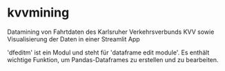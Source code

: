 # kvvmining

Datamining von Fahrtdaten des Karlsruher Verkehrsverbunds KVV sowie Visualisierung der Daten in einer Streamlit App

'dfeditm' ist ein Modul und steht für 'dataframe edit module'. Es enthält wichtige Funktion, um Pandas-Dataframes zu erstellen und zu bearbeiten.
